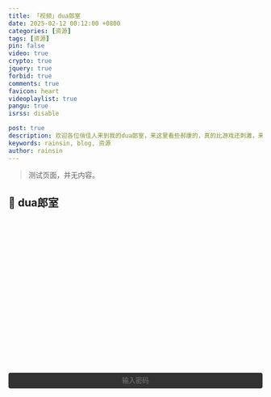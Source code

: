 ```yaml
---
title: 「视频」dua郎室
date: 2025-02-12 00:12:00 +0800
categories: [资源]
tags: [资源]
pin: false
video: true
crypto: true
jquery: true
forbid: true
comments: true
favicon: heart
videoplaylist: true
pangu: true
isrss: disable

post: true
description: 欢迎各位俏佳人来到我的dua郎室，来这里看些郝康的，真的比游戏还刺激，来我这里看一晚吧。
keywords: rainsin, blog, 资源
author: rainsin
---
```


<script src="/assets/post/video/video.js"></script>

<style>
details {
  width: 100%;
  margin: 0 auto;
  background: #282828;
  margin-bottom: 0.5rem;
  box-shadow: 0 0.1rem 1rem -0.5rem rgba(0, 0, 0, 0.4);
  border-radius: 5px;
  overflow: hidden;
}

summary {
    color:#fff;
  padding: 1rem;
  display: block;
  background: #333;
  padding-left: 2.2rem;
  position: relative;
  cursor: pointer;
  -webkit-user-select: none;
     -moz-user-select: none;
      -ms-user-select: none;
          user-select: none;
}

summary:before {
  content: "";
  border-width: 0.4rem;
  border-style: solid;
  border-color: transparent transparent transparent #fff;
  position: absolute;
  top: 1.3rem;
  left: 1rem;
  transform: rotate(0);
  transform-origin: 0.2rem 50%;
  transition: 0.25s transform ease;
}

/* THE MAGIC 🧙‍♀️ */
details[open] > summary:before {
  transform: rotate(90deg);
}

details summary::-webkit-details-marker {
  display: none;
}

details > ul {
  overflow-x: auto;
  display: grid;
  gap: 12px;
  padding-bottom: 1rem;
  padding-right: 28px;
  margin-bottom: 0;
  padding-top: 1rem;
  max-height: 20em;
  justify-content: center;
}

@media screen and (width <= 400px) {
    details > ul {
        grid-template-columns: 1fr !important;
    }
  }

details > ul li {
  list-style: none;
  color:#fff;
  margin: 4px !important;
  padding: 3px 8px !important;
  border-radius: 4px;
  border: 1px solid #5e616d;
  background: #47484c;
  cursor: pointer;
    text-align: center;
  transition: all 0.2s ease-out;
  height: 2.2em;
  justify-content: center;
  display: grid;
  margin: 0 !important;
  overflow: hidden;
}

details > ul li:hover {
  background: #1f2623;
}

.selected {
    background: #1f2623;
}

/* style input field text */

.middle{
  display: flex;
    margin: 0.5em auto;
    text-align: center;
}

/* Input field that looks like a button */
.email-field {
	width: 100%;
	display: inline-block;
	color: #fff;
	text-align: center;
	background-color: #333;
	padding: .6em 1.8em;
	border: none;
	cursor: pointer;
	outline: none;
	-webkit-border-radius: 4px;
	-moz-border-radius: 4px;
	border-radius: 4px;
	-webkit-transition: all .1s linear;
	-moz-transition: all .1s linear;
	transition: all .2s ease;
}
.email-field:hover {
	background-color: #343434;
}

/* after button is clicked */
.email-field.active {
	margin-right: 6px;
	outline: none;
	color: #fff;
	text-align: left;
	cursor: inherit;
}

/* Email submit button */
#subscribe-button {
  align-self: center;
	width: 35px;
	height: 35px;
	border: none;
	text-indent: -9999px;
	background: url(/assets/img/提交.svg) no-repeat;
	background-size: 13px;
	background-position: 0 1px;
	-webkit-transition: all .2s linear;
	-moz-transition: all .2s linear;
	transition: all .2s linear;
  
	cursor: pointer; /* for demo only */

	display: none;
}
#subscribe-button:hover {
	opacity: .33;
}

#subscribe-button.show {
	display: flex;
	background-size: 33px;
}

</style>

> 测试页面，并无内容。

## 💞 dua郎室

<div id="video-box" style="width: 100%;aspect-ratio: 1920 / 1080;margin:20px 0;"></div>

<div class="middle" id="middle">
<input type="password" value="" name="EMAIL" class="email-field" id="email-field" placeholder="输入密码">
<input type="submit" value="Subscribe" name="subscribe" id="subscribe-button" class="">
</div>

<div id="video-list-lock-box"></div>

<script>
$('#email-field').click(function () {
    $(this).addClass("active");
    $(this).attr('placeholder', '你不会真知道密码吧？');
    $('#subscribe-button').addClass("show");
});

$('#email-field').blur(function () {
    $(this).removeClass("active");
    $(this).attr('placeholder', '输入密码');
    $('#subscribe-button').removeClass("show");
});

$("#email-field").keypress(function (event) {
    if (event.which === 13) {
        if (isLoad) {
            Qmsg.success("点慢一点！奴家受不了啦！🌶")
        } else {
            send_message();
        }
    }
});

$('#subscribe-button').on("mousedown", () => {
    if (isLoad) {
        Qmsg.success("点慢一点！奴家受不了啦！🌶")
    } else {
        send_message();
    }
})

const art = new Artplayer({
                        container: '#video-box',
                        url: 'https://pan.rainsin.cn:2002/%E7%BB%93%E6%88%90%E6%9E%9C%E5%AE%9E/Start-111-Uc.mp4',
                        type: 'mp4',
                        theme: "#2c9678",
                        title: 'Start-111',
                        flip: true,
                        playbackRate: true,
                        screenshot: true,
                        hotkey: true,
                        pip: true,
                        mutex: true,
                        fullscreen: true,
                        fullscreenWeb: true,
                        miniProgressBar: true,
                        playsInline: true,
                        setting: true,
                        autoOrientation: true,
                        plugins: [artplayerPlaylist({
                            rebuildPlayer: false, // 换P时重建播放器，默认false
                            onchanged: (art) => { // 换P后的回调函数
                                console.log('Video Changed');
                            },
                            autoNext: true, // 自动播放下一P, 默认false
                            showText: false, // 在控制栏显示文本，否则显示图标，默认为false
                            playlist: [
{title: "01集",
url: "https://pans.rainsin.cn:2000/d/kk/%E5%BD%B1%E8%A7%86/%E5%89%A7%E9%9B%86/D%20%E6%89%93%E9%B8%A3%E7%8E%8B%E6%9B%B91566%EF%BC%882007%EF%BC%892K%E4%BF%AE%E5%A4%8D%E7%89%88%20%E5%85%A846%E9%9B%86/01.mp4"}
{title: "02集",
url: "https://pans.rainsin.cn:2000/d/kk/%E5%BD%B1%E8%A7%86/%E5%89%A7%E9%9B%86/D%20%E6%89%93%E9%B8%A3%E7%8E%8B%E6%9B%B91566%EF%BC%882007%EF%BC%892K%E4%BF%AE%E5%A4%8D%E7%89%88%20%E5%85%A846%E9%9B%86/02.mp4"}
{title: "03集",
url: "https://pans.rainsin.cn:2000/d/kk/%E5%BD%B1%E8%A7%86/%E5%89%A7%E9%9B%86/D%20%E6%89%93%E9%B8%A3%E7%8E%8B%E6%9B%B91566%EF%BC%882007%EF%BC%892K%E4%BF%AE%E5%A4%8D%E7%89%88%20%E5%85%A846%E9%9B%86/03.mp4"}
{title: "04集",
url: "https://pans.rainsin.cn:2000/d/kk/%E5%BD%B1%E8%A7%86/%E5%89%A7%E9%9B%86/D%20%E6%89%93%E9%B8%A3%E7%8E%8B%E6%9B%B91566%EF%BC%882007%EF%BC%892K%E4%BF%AE%E5%A4%8D%E7%89%88%20%E5%85%A846%E9%9B%86/04.mp4"}
{title: "05集",
url: "https://pans.rainsin.cn:2000/d/kk/%E5%BD%B1%E8%A7%86/%E5%89%A7%E9%9B%86/D%20%E6%89%93%E9%B8%A3%E7%8E%8B%E6%9B%B91566%EF%BC%882007%EF%BC%892K%E4%BF%AE%E5%A4%8D%E7%89%88%20%E5%85%A846%E9%9B%86/05.mp4"}
{title: "06集",
url: "https://pans.rainsin.cn:2000/d/kk/%E5%BD%B1%E8%A7%86/%E5%89%A7%E9%9B%86/D%20%E6%89%93%E9%B8%A3%E7%8E%8B%E6%9B%B91566%EF%BC%882007%EF%BC%892K%E4%BF%AE%E5%A4%8D%E7%89%88%20%E5%85%A846%E9%9B%86/06.mp4"}
{title: "07集",
url: "https://pans.rainsin.cn:2000/d/kk/%E5%BD%B1%E8%A7%86/%E5%89%A7%E9%9B%86/D%20%E6%89%93%E9%B8%A3%E7%8E%8B%E6%9B%B91566%EF%BC%882007%EF%BC%892K%E4%BF%AE%E5%A4%8D%E7%89%88%20%E5%85%A846%E9%9B%86/07.mp4"}
{title: "08集",
url: "https://pans.rainsin.cn:2000/d/kk/%E5%BD%B1%E8%A7%86/%E5%89%A7%E9%9B%86/D%20%E6%89%93%E9%B8%A3%E7%8E%8B%E6%9B%B91566%EF%BC%882007%EF%BC%892K%E4%BF%AE%E5%A4%8D%E7%89%88%20%E5%85%A846%E9%9B%86/08.mp4"}
{title: "09集",
url: "https://pans.rainsin.cn:2000/d/kk/%E5%BD%B1%E8%A7%86/%E5%89%A7%E9%9B%86/D%20%E6%89%93%E9%B8%A3%E7%8E%8B%E6%9B%B91566%EF%BC%882007%EF%BC%892K%E4%BF%AE%E5%A4%8D%E7%89%88%20%E5%85%A846%E9%9B%86/09.mp4"}
{title: "10集",
url: "https://pans.rainsin.cn:2000/d/kk/%E5%BD%B1%E8%A7%86/%E5%89%A7%E9%9B%86/D%20%E6%89%93%E9%B8%A3%E7%8E%8B%E6%9B%B91566%EF%BC%882007%EF%BC%892K%E4%BF%AE%E5%A4%8D%E7%89%88%20%E5%85%A846%E9%9B%86/10.mp4"}
{title: "11集",
url: "https://pans.rainsin.cn:2000/d/kk/%E5%BD%B1%E8%A7%86/%E5%89%A7%E9%9B%86/D%20%E6%89%93%E9%B8%A3%E7%8E%8B%E6%9B%B91566%EF%BC%882007%EF%BC%892K%E4%BF%AE%E5%A4%8D%E7%89%88%20%E5%85%A846%E9%9B%86/11.mp4"}
{title: "12集",
url: "https://pans.rainsin.cn:2000/d/kk/%E5%BD%B1%E8%A7%86/%E5%89%A7%E9%9B%86/D%20%E6%89%93%E9%B8%A3%E7%8E%8B%E6%9B%B91566%EF%BC%882007%EF%BC%892K%E4%BF%AE%E5%A4%8D%E7%89%88%20%E5%85%A846%E9%9B%86/12.mp4"}
{title: "13集",
url: "https://pans.rainsin.cn:2000/d/kk/%E5%BD%B1%E8%A7%86/%E5%89%A7%E9%9B%86/D%20%E6%89%93%E9%B8%A3%E7%8E%8B%E6%9B%B91566%EF%BC%882007%EF%BC%892K%E4%BF%AE%E5%A4%8D%E7%89%88%20%E5%85%A846%E9%9B%86/13.mp4"}
{title: "14集",
url: "https://pans.rainsin.cn:2000/d/kk/%E5%BD%B1%E8%A7%86/%E5%89%A7%E9%9B%86/D%20%E6%89%93%E9%B8%A3%E7%8E%8B%E6%9B%B91566%EF%BC%882007%EF%BC%892K%E4%BF%AE%E5%A4%8D%E7%89%88%20%E5%85%A846%E9%9B%86/14.mp4"}
{title: "15集",
url: "https://pans.rainsin.cn:2000/d/kk/%E5%BD%B1%E8%A7%86/%E5%89%A7%E9%9B%86/D%20%E6%89%93%E9%B8%A3%E7%8E%8B%E6%9B%B91566%EF%BC%882007%EF%BC%892K%E4%BF%AE%E5%A4%8D%E7%89%88%20%E5%85%A846%E9%9B%86/15.mp4"}
{title: "16集",
url: "https://pans.rainsin.cn:2000/d/kk/%E5%BD%B1%E8%A7%86/%E5%89%A7%E9%9B%86/D%20%E6%89%93%E9%B8%A3%E7%8E%8B%E6%9B%B91566%EF%BC%882007%EF%BC%892K%E4%BF%AE%E5%A4%8D%E7%89%88%20%E5%85%A846%E9%9B%86/16.mp4"}
{title: "17集",
url: "https://pans.rainsin.cn:2000/d/kk/%E5%BD%B1%E8%A7%86/%E5%89%A7%E9%9B%86/D%20%E6%89%93%E9%B8%A3%E7%8E%8B%E6%9B%B91566%EF%BC%882007%EF%BC%892K%E4%BF%AE%E5%A4%8D%E7%89%88%20%E5%85%A846%E9%9B%86/17.mp4"}
{title: "18集",
url: "https://pans.rainsin.cn:2000/d/kk/%E5%BD%B1%E8%A7%86/%E5%89%A7%E9%9B%86/D%20%E6%89%93%E9%B8%A3%E7%8E%8B%E6%9B%B91566%EF%BC%882007%EF%BC%892K%E4%BF%AE%E5%A4%8D%E7%89%88%20%E5%85%A846%E9%9B%86/18.mp4"}
{title: "19集",
url: "https://pans.rainsin.cn:2000/d/kk/%E5%BD%B1%E8%A7%86/%E5%89%A7%E9%9B%86/D%20%E6%89%93%E9%B8%A3%E7%8E%8B%E6%9B%B91566%EF%BC%882007%EF%BC%892K%E4%BF%AE%E5%A4%8D%E7%89%88%20%E5%85%A846%E9%9B%86/19.mp4"}
{title: "20集",
url: "https://pans.rainsin.cn:2000/d/kk/%E5%BD%B1%E8%A7%86/%E5%89%A7%E9%9B%86/D%20%E6%89%93%E9%B8%A3%E7%8E%8B%E6%9B%B91566%EF%BC%882007%EF%BC%892K%E4%BF%AE%E5%A4%8D%E7%89%88%20%E5%85%A846%E9%9B%86/20.mp4"}
{title: "21集",
url: "https://pans.rainsin.cn:2000/d/kk/%E5%BD%B1%E8%A7%86/%E5%89%A7%E9%9B%86/D%20%E6%89%93%E9%B8%A3%E7%8E%8B%E6%9B%B91566%EF%BC%882007%EF%BC%892K%E4%BF%AE%E5%A4%8D%E7%89%88%20%E5%85%A846%E9%9B%86/21.mp4"}
{title: "22集",
url: "https://pans.rainsin.cn:2000/d/kk/%E5%BD%B1%E8%A7%86/%E5%89%A7%E9%9B%86/D%20%E6%89%93%E9%B8%A3%E7%8E%8B%E6%9B%B91566%EF%BC%882007%EF%BC%892K%E4%BF%AE%E5%A4%8D%E7%89%88%20%E5%85%A846%E9%9B%86/22.mp4"}
{title: "23集",
url: "https://pans.rainsin.cn:2000/d/kk/%E5%BD%B1%E8%A7%86/%E5%89%A7%E9%9B%86/D%20%E6%89%93%E9%B8%A3%E7%8E%8B%E6%9B%B91566%EF%BC%882007%EF%BC%892K%E4%BF%AE%E5%A4%8D%E7%89%88%20%E5%85%A846%E9%9B%86/23.mp4"}
{title: "24集",
url: "https://pans.rainsin.cn:2000/d/kk/%E5%BD%B1%E8%A7%86/%E5%89%A7%E9%9B%86/D%20%E6%89%93%E9%B8%A3%E7%8E%8B%E6%9B%B91566%EF%BC%882007%EF%BC%892K%E4%BF%AE%E5%A4%8D%E7%89%88%20%E5%85%A846%E9%9B%86/24.mp4"}
{title: "25集",
url: "https://pans.rainsin.cn:2000/d/kk/%E5%BD%B1%E8%A7%86/%E5%89%A7%E9%9B%86/D%20%E6%89%93%E9%B8%A3%E7%8E%8B%E6%9B%B91566%EF%BC%882007%EF%BC%892K%E4%BF%AE%E5%A4%8D%E7%89%88%20%E5%85%A846%E9%9B%86/25.mp4"}
{title: "26集",
url: "https://pans.rainsin.cn:2000/d/kk/%E5%BD%B1%E8%A7%86/%E5%89%A7%E9%9B%86/D%20%E6%89%93%E9%B8%A3%E7%8E%8B%E6%9B%B91566%EF%BC%882007%EF%BC%892K%E4%BF%AE%E5%A4%8D%E7%89%88%20%E5%85%A846%E9%9B%86/26.mp4"}
{title: "27集",
url: "https://pans.rainsin.cn:2000/d/kk/%E5%BD%B1%E8%A7%86/%E5%89%A7%E9%9B%86/D%20%E6%89%93%E9%B8%A3%E7%8E%8B%E6%9B%B91566%EF%BC%882007%EF%BC%892K%E4%BF%AE%E5%A4%8D%E7%89%88%20%E5%85%A846%E9%9B%86/27.mp4"}
{title: "28集",
url: "https://pans.rainsin.cn:2000/d/kk/%E5%BD%B1%E8%A7%86/%E5%89%A7%E9%9B%86/D%20%E6%89%93%E9%B8%A3%E7%8E%8B%E6%9B%B91566%EF%BC%882007%EF%BC%892K%E4%BF%AE%E5%A4%8D%E7%89%88%20%E5%85%A846%E9%9B%86/28.mp4"}
{title: "29集",
url: "https://pans.rainsin.cn:2000/d/kk/%E5%BD%B1%E8%A7%86/%E5%89%A7%E9%9B%86/D%20%E6%89%93%E9%B8%A3%E7%8E%8B%E6%9B%B91566%EF%BC%882007%EF%BC%892K%E4%BF%AE%E5%A4%8D%E7%89%88%20%E5%85%A846%E9%9B%86/29.mp4"}
{title: "30集",
url: "https://pans.rainsin.cn:2000/d/kk/%E5%BD%B1%E8%A7%86/%E5%89%A7%E9%9B%86/D%20%E6%89%93%E9%B8%A3%E7%8E%8B%E6%9B%B91566%EF%BC%882007%EF%BC%892K%E4%BF%AE%E5%A4%8D%E7%89%88%20%E5%85%A846%E9%9B%86/30.mp4"}
{title: "31集",
url: "https://pans.rainsin.cn:2000/d/kk/%E5%BD%B1%E8%A7%86/%E5%89%A7%E9%9B%86/D%20%E6%89%93%E9%B8%A3%E7%8E%8B%E6%9B%B91566%EF%BC%882007%EF%BC%892K%E4%BF%AE%E5%A4%8D%E7%89%88%20%E5%85%A846%E9%9B%86/31.mp4"}
{title: "32集",
url: "https://pans.rainsin.cn:2000/d/kk/%E5%BD%B1%E8%A7%86/%E5%89%A7%E9%9B%86/D%20%E6%89%93%E9%B8%A3%E7%8E%8B%E6%9B%B91566%EF%BC%882007%EF%BC%892K%E4%BF%AE%E5%A4%8D%E7%89%88%20%E5%85%A846%E9%9B%86/32.mp4"}
{title: "33集",
url: "https://pans.rainsin.cn:2000/d/kk/%E5%BD%B1%E8%A7%86/%E5%89%A7%E9%9B%86/D%20%E6%89%93%E9%B8%A3%E7%8E%8B%E6%9B%B91566%EF%BC%882007%EF%BC%892K%E4%BF%AE%E5%A4%8D%E7%89%88%20%E5%85%A846%E9%9B%86/33.mp4"}
{title: "34集",
url: "https://pans.rainsin.cn:2000/d/kk/%E5%BD%B1%E8%A7%86/%E5%89%A7%E9%9B%86/D%20%E6%89%93%E9%B8%A3%E7%8E%8B%E6%9B%B91566%EF%BC%882007%EF%BC%892K%E4%BF%AE%E5%A4%8D%E7%89%88%20%E5%85%A846%E9%9B%86/34.mp4"}
{title: "35集",
url: "https://pans.rainsin.cn:2000/d/kk/%E5%BD%B1%E8%A7%86/%E5%89%A7%E9%9B%86/D%20%E6%89%93%E9%B8%A3%E7%8E%8B%E6%9B%B91566%EF%BC%882007%EF%BC%892K%E4%BF%AE%E5%A4%8D%E7%89%88%20%E5%85%A846%E9%9B%86/35.mp4"}
{title: "36集",
url: "https://pans.rainsin.cn:2000/d/kk/%E5%BD%B1%E8%A7%86/%E5%89%A7%E9%9B%86/D%20%E6%89%93%E9%B8%A3%E7%8E%8B%E6%9B%B91566%EF%BC%882007%EF%BC%892K%E4%BF%AE%E5%A4%8D%E7%89%88%20%E5%85%A846%E9%9B%86/36.mp4"}
{title: "37集",
url: "https://pans.rainsin.cn:2000/d/kk/%E5%BD%B1%E8%A7%86/%E5%89%A7%E9%9B%86/D%20%E6%89%93%E9%B8%A3%E7%8E%8B%E6%9B%B91566%EF%BC%882007%EF%BC%892K%E4%BF%AE%E5%A4%8D%E7%89%88%20%E5%85%A846%E9%9B%86/37.mp4"}
{title: "38集",
url: "https://pans.rainsin.cn:2000/d/kk/%E5%BD%B1%E8%A7%86/%E5%89%A7%E9%9B%86/D%20%E6%89%93%E9%B8%A3%E7%8E%8B%E6%9B%B91566%EF%BC%882007%EF%BC%892K%E4%BF%AE%E5%A4%8D%E7%89%88%20%E5%85%A846%E9%9B%86/38.mp4"}
{title: "39集",
url: "https://pans.rainsin.cn:2000/d/kk/%E5%BD%B1%E8%A7%86/%E5%89%A7%E9%9B%86/D%20%E6%89%93%E9%B8%A3%E7%8E%8B%E6%9B%B91566%EF%BC%882007%EF%BC%892K%E4%BF%AE%E5%A4%8D%E7%89%88%20%E5%85%A846%E9%9B%86/39.mp4"}
{title: "40集",
url: "https://pans.rainsin.cn:2000/d/kk/%E5%BD%B1%E8%A7%86/%E5%89%A7%E9%9B%86/D%20%E6%89%93%E9%B8%A3%E7%8E%8B%E6%9B%B91566%EF%BC%882007%EF%BC%892K%E4%BF%AE%E5%A4%8D%E7%89%88%20%E5%85%A846%E9%9B%86/40.mp4"}
{title: "41集",
url: "https://pans.rainsin.cn:2000/d/kk/%E5%BD%B1%E8%A7%86/%E5%89%A7%E9%9B%86/D%20%E6%89%93%E9%B8%A3%E7%8E%8B%E6%9B%B91566%EF%BC%882007%EF%BC%892K%E4%BF%AE%E5%A4%8D%E7%89%88%20%E5%85%A846%E9%9B%86/41.mp4"}
{title: "42集",
url: "https://pans.rainsin.cn:2000/d/kk/%E5%BD%B1%E8%A7%86/%E5%89%A7%E9%9B%86/D%20%E6%89%93%E9%B8%A3%E7%8E%8B%E6%9B%B91566%EF%BC%882007%EF%BC%892K%E4%BF%AE%E5%A4%8D%E7%89%88%20%E5%85%A846%E9%9B%86/42.mp4"}
{title: "43集",
url: "https://pans.rainsin.cn:2000/d/kk/%E5%BD%B1%E8%A7%86/%E5%89%A7%E9%9B%86/D%20%E6%89%93%E9%B8%A3%E7%8E%8B%E6%9B%B91566%EF%BC%882007%EF%BC%892K%E4%BF%AE%E5%A4%8D%E7%89%88%20%E5%85%A846%E9%9B%86/43.mp4"}
{title: "44集",
url: "https://pans.rainsin.cn:2000/d/kk/%E5%BD%B1%E8%A7%86/%E5%89%A7%E9%9B%86/D%20%E6%89%93%E9%B8%A3%E7%8E%8B%E6%9B%B91566%EF%BC%882007%EF%BC%892K%E4%BF%AE%E5%A4%8D%E7%89%88%20%E5%85%A846%E9%9B%86/44.mp4"}
{title: "45集",
url: "https://pans.rainsin.cn:2000/d/kk/%E5%BD%B1%E8%A7%86/%E5%89%A7%E9%9B%86/D%20%E6%89%93%E9%B8%A3%E7%8E%8B%E6%9B%B91566%EF%BC%882007%EF%BC%892K%E4%BF%AE%E5%A4%8D%E7%89%88%20%E5%85%A846%E9%9B%86/45.mp4"}
{title: "46集",
url: "https://pans.rainsin.cn:2000/d/kk/%E5%BD%B1%E8%A7%86/%E5%89%A7%E9%9B%86/D%20%E6%89%93%E9%B8%A3%E7%8E%8B%E6%9B%B91566%EF%BC%882007%EF%BC%892K%E4%BF%AE%E5%A4%8D%E7%89%88%20%E5%85%A846%E9%9B%86/46.mp4"}
]
                        })]
                    },
                        function onReady(art) {
                            this.pause()
                        },);
</script>
